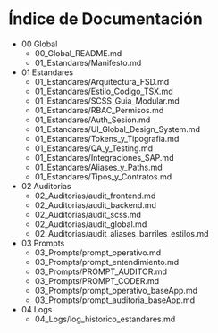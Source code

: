 # Índice de Documentación

- 00 Global
  - 00_Global_README.md
  - 01_Estandares/Manifesto.md
- 01 Estandares
  - 01_Estandares/Arquitectura_FSD.md
  - 01_Estandares/Estilo_Codigo_TSX.md
  - 01_Estandares/SCSS_Guia_Modular.md
  - 01_Estandares/RBAC_Permisos.md
  - 01_Estandares/Auth_Sesion.md
  - 01_Estandares/UI_Global_Design_System.md
  - 01_Estandares/Tokens_y_Tipografia.md
  - 01_Estandares/QA_y_Testing.md
  - 01_Estandares/Integraciones_SAP.md
  - 01_Estandares/Aliases_y_Paths.md
  - 01_Estandares/Tipos_y_Contratos.md
- 02 Auditorias
  - 02_Auditorias/audit_frontend.md
  - 02_Auditorias/audit_backend.md
  - 02_Auditorias/audit_scss.md
  - 02_Auditorias/audit_global.md
  - 02_Auditorias/audit_aliases_barriles_estilos.md
- 03 Prompts
  - 03_Prompts/prompt_operativo.md
  - 03_Prompts/prompt_entendimiento.md
  - 03_Prompts/PROMPT_AUDITOR.md
  - 03_Prompts/PROMPT_CODER.md
  - 03_Prompts/prompt_operativo_baseApp.md
  - 03_Prompts/prompt_auditoria_baseApp.md
- 04 Logs
  - 04_Logs/log_historico_estandares.md
